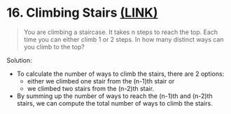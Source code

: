 # 16. Climbing Stairs [(LINK)](https://leetcode.com/problems/climbing-stairs)

> You are climbing a staircase. It takes n steps to reach the top. Each time you can either climb 1 or 2 steps. In how many distinct ways can you climb to the top?


Solution:

* To calculate the number of ways to climb the stairs, there are 2 options:
    * either we climbed one stair from the (n-1)th stair or
    * we climbed two stairs from the (n-2)th stair.
* By summing up the number of ways to reach the (n-1)th and (n-2)th stairs, we can compute the total number of ways to climb the stairs.